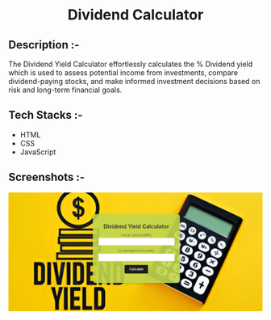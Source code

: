 # <p align="center">Dividend Calculator</p>

## Description :-

The Dividend Yield Calculator effortlessly calculates the % Dividend yield which is used to assess potential income from investments, compare dividend-paying stocks, and make informed investment decisions based on risk and long-term financial goals.

## Tech Stacks :-

- HTML
- CSS
- JavaScript

## Screenshots :-

![Dividend calci](divi.jpg)